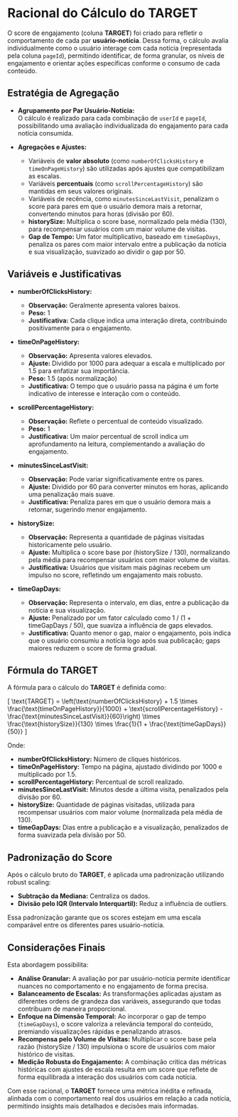 # Racional do Cálculo do TARGET

O score de engajamento (coluna **TARGET**) foi criado para refletir o comportamento de cada par **usuário-notícia**. Dessa forma, o cálculo avalia individualmente como o usuário interage com cada notícia (representada pela coluna `pageId`), permitindo identificar, de forma granular, os níveis de engajamento e orientar ações específicas conforme o consumo de cada conteúdo.

## Estratégia de Agregação

- **Agrupamento por Par Usuário-Notícia:**  
  O cálculo é realizado para cada combinação de `userId` e `pageId`, possibilitando uma avaliação individualizada do engajamento para cada notícia consumida.

- **Agregações e Ajustes:**  
  - Variáveis de **valor absoluto** (como `numberOfClicksHistory` e `timeOnPageHistory`) são utilizadas após ajustes que compatibilizam as escalas.  
  - Variáveis **percentuais** (como `scrollPercentageHistory`) são mantidas em seus valores originais.  
  - Variáveis de recência, como `minutesSinceLastVisit`, penalizam o score para pares em que o usuário demora mais a retornar, convertendo minutos para horas (divisão por 60).  
  - **historySize:** Multiplica o score base, normalizado pela média (130), para recompensar usuários com um maior volume de visitas.  
  - **Gap de Tempo:** Um fator multiplicativo, baseado em `timeGapDays`, penaliza os pares com maior intervalo entre a publicação da notícia e sua visualização, suavizado ao dividir o gap por 50.

## Variáveis e Justificativas

- **numberOfClicksHistory:**  
  - **Observação:** Geralmente apresenta valores baixos.  
  - **Peso:** 1  
  - **Justificativa:** Cada clique indica uma interação direta, contribuindo positivamente para o engajamento.

- **timeOnPageHistory:**  
  - **Observação:** Apresenta valores elevados.  
  - **Ajuste:** Dividido por 1000 para adequar a escala e multiplicado por 1.5 para enfatizar sua importância.  
  - **Peso:** 1.5 (após normalização)  
  - **Justificativa:** O tempo que o usuário passa na página é um forte indicativo de interesse e interação com o conteúdo.

- **scrollPercentageHistory:**  
  - **Observação:** Reflete o percentual de conteúdo visualizado.  
  - **Peso:** 1  
  - **Justificativa:** Um maior percentual de scroll indica um aprofundamento na leitura, complementando a avaliação do engajamento.

- **minutesSinceLastVisit:**  
  - **Observação:** Pode variar significativamente entre os pares.  
  - **Ajuste:** Dividido por 60 para converter minutos em horas, aplicando uma penalização mais suave.  
  - **Justificativa:** Penaliza pares em que o usuário demora mais a retornar, sugerindo menor engajamento.

- **historySize:**  
  - **Observação:** Representa a quantidade de páginas visitadas historicamente pelo usuário.  
  - **Ajuste:** Multiplica o score base por (historySize / 130), normalizando pela média para recompensar usuários com maior volume de visitas.  
  - **Justificativa:** Usuários que visitam mais páginas recebem um impulso no score, refletindo um engajamento mais robusto.

- **timeGapDays:**  
  - **Observação:** Representa o intervalo, em dias, entre a publicação da notícia e sua visualização.  
  - **Ajuste:** Penalizado por um fator calculado como 1 / (1 + timeGapDays / 50), que suaviza a influência de gaps elevados.  
  - **Justificativa:** Quanto menor o gap, maior o engajamento, pois indica que o usuário consumiu a notícia logo após sua publicação; gaps maiores reduzem o score de forma gradual.

## Fórmula do TARGET

A fórmula para o cálculo do **TARGET** é definida como:

\[
\text{TARGET} = \left(\text{numberOfClicksHistory} + 1.5 \times \frac{\text{timeOnPageHistory}}{1000} + \text{scrollPercentageHistory} - \frac{\text{minutesSinceLastVisit}}{60}\right) \times \frac{\text{historySize}}{130} \times \frac{1}{1 + \frac{\text{timeGapDays}}{50}}
\]

Onde:
- **numberOfClicksHistory:** Número de cliques históricos.
- **timeOnPageHistory:** Tempo na página, ajustado dividindo por 1000 e multiplicado por 1.5.
- **scrollPercentageHistory:** Percentual de scroll realizado.
- **minutesSinceLastVisit:** Minutos desde a última visita, penalizados pela divisão por 60.
- **historySize:** Quantidade de páginas visitadas, utilizada para recompensar usuários com maior volume (normalizada pela média de 130).
- **timeGapDays:** Dias entre a publicação e a visualização, penalizados de forma suavizada pela divisão por 50.

## Padronização do Score

Após o cálculo bruto do **TARGET**, é aplicada uma padronização utilizando robust scaling:
- **Subtração da Mediana:** Centraliza os dados.
- **Divisão pelo IQR (Intervalo Interquartil):** Reduz a influência de outliers.

Essa padronização garante que os scores estejam em uma escala comparável entre os diferentes pares usuário-notícia.

## Considerações Finais

Esta abordagem possibilita:

- **Análise Granular:** A avaliação por par usuário-notícia permite identificar nuances no comportamento e no engajamento de forma precisa.
- **Balanceamento de Escalas:** As transformações aplicadas ajustam as diferentes ordens de grandeza das variáveis, assegurando que todas contribuam de maneira proporcional.
- **Enfoque na Dimensão Temporal:** Ao incorporar o gap de tempo (`timeGapDays`), o score valoriza a relevância temporal do conteúdo, premiando visualizações rápidas e penalizando atrasos.
- **Recompensa pelo Volume de Visitas:** Multiplicar o score base pela razão (historySize / 130) impulsiona o score de usuários com maior histórico de visitas.
- **Medição Robusta do Engajamento:** A combinação crítica das métricas históricas com ajustes de escala resulta em um score que reflete de forma equilibrada a interação dos usuários com cada notícia.

Com esse racional, o **TARGET** fornece uma métrica inédita e refinada, alinhada com o comportamento real dos usuários em relação a cada notícia, permitindo insights mais detalhados e decisões mais informadas.

